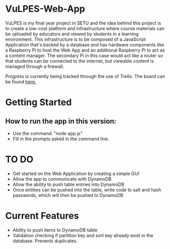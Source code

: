 # VuLPES-Web-App
VuLPES is my final year project in SETU and the idea behind this project is to create a low-cost platform and infrastructure where course materials can be uploaded by educators and viewed by students in a learning environment. This infrastructure is to be composed of a JavaScript Application that's backed by a database and has hardware components like a Raspberry Pi to host the Web App and an additional Raspberry Pi to act as a content manager. The secondary Pi in this case would act like a router so that students can be connected to the internet, but viewable content is managed through a firewall.

Progress is currently being tracked through the use of Trello. The board can be found [here.]([url](https://trello.com/b/Qr1hJJA0/vulpes)https://trello.com/b/Qr1hJJA0/vulpes)

# Getting Started
## How to run the app in this version:
- Use the command: "node app.js"
- Fill in the prompts asked in the command line.

# TO DO
- Get started on the Web Application by creating a simple GUI
- Allow the app to communicate with DynamoDB
- Allow the ability to push table entries into DynamoDB
- Once entities can be pushed into the table, write code to salt and hash passwords, which will then be pushed to DynamoDB

# Current Features
- Ability to push items to DynamoDB table
- Validation checking if partition key and sort key already exist in the database. Prevents duplicates.